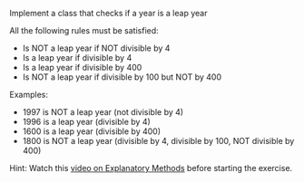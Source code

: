 Implement a class that checks if a year is a leap year

All the following rules must be satisfied:
- Is NOT a leap year if NOT divisible by 4
- Is a leap year if divisible by 4
- Is a leap year if divisible by 400
- Is NOT a leap year if divisible by 100 but NOT by 400

Examples:
- 1997 is NOT a leap year (not divisible by 4)
- 1996 is a leap year     (divisible by 4)
- 1600 is a leap year     (divisible by 400)
- 1800 is NOT a leap year (divisible by 4, divisible by 100, NOT divisible by 400)

Hint: Watch this [video on Explanatory Methods](https://www.youtube.com/watch?v=sKYX40ltQZM&feature=youtu.be&list=PLGS1QE37I5lQX33-yrnNasV_dHRh2oSkx) before starting the exercise.
